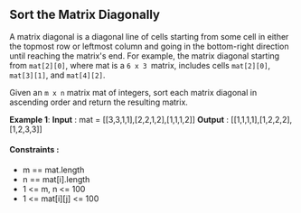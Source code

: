 ## Sort the Matrix Diagonally

A matrix diagonal is a diagonal line of cells starting from some cell in either the topmost row or leftmost column and going in the bottom-right direction until reaching the matrix's end. For example, the matrix diagonal starting from `mat[2][0]`, where mat is a `6 x 3 `matrix, includes cells `mat[2][0]`, `mat[3][1]`, and `mat[4][2]`.

Given an `m x n` matrix mat of integers, sort each matrix diagonal in ascending order and return the resulting matrix.


**Example 1**:
**Input** : mat = [[3,3,1,1],[2,2,1,2],[1,1,1,2]]
**Output** : [[1,1,1,1],[1,2,2,2],[1,2,3,3]]


#### Constraints :

- m == mat.length
- n == mat[i].length
- 1 <= m, n <= 100
- 1 <= mat[i][j] <= 100